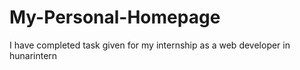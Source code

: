 # My-Personal-Homepage
I have completed task given for my internship as a web developer in hunarintern
